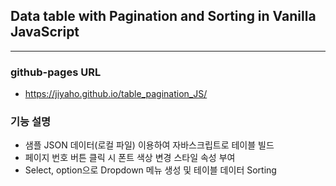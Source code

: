 ## Data table with Pagination and Sorting in Vanilla JavaScript

---

### github-pages URL

- https://jiyaho.github.io/table_pagination_JS/

### 기능 설명

- 샘플 JSON 데이터(로컬 파일) 이용하여 자바스크립트로 테이블 빌드
- 페이지 번호 버튼 클릭 시 폰트 색상 변경 스타일 속성 부여
- Select, option으로 Dropdown 메뉴 생성 및 테이블 데이터 Sorting
